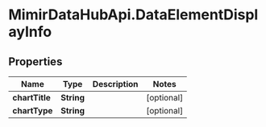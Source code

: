 # MimirDataHubApi.DataElementDisplayInfo

## Properties
Name | Type | Description | Notes
------------ | ------------- | ------------- | -------------
**chartTitle** | **String** |  | [optional] 
**chartType** | **String** |  | [optional] 


